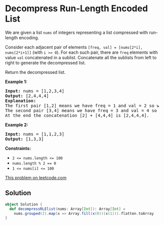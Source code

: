# Decompress Run-Length Encoded List

We are given a list `nums` of integers representing a list compressed with
run-length encoding.

Consider each adjacent pair of elements `[freq, val] = [nums[2*i],
nums[2*i+1]]` (with `i >= 0`).  For each such pair, there are `freq` elements
with value `val` concatenated in a sublist. Concatenate all the sublists from
left to right to generate the decompressed list.

Return the decompressed list.

**Example 1:**
<pre>
<strong>Input:</strong> nums = [1,2,3,4]
<strong>Output:</strong> [2,4,4,4]
<strong>Explanation:</strong>
The first pair [1,2] means we have freq = 1 and val = 2 so we generate the array [2].
The second pair [3,4] means we have freq = 3 and val = 4 so we generate [4,4,4].
At the end the concatenation [2] + [4,4,4] is [2,4,4,4].
</pre>

**Example 2:**
<pre>
<strong>Input:</strong> nums = [1,1,2,3]
<strong>Output:</strong> [1,3,3]
</pre>

**Constraints:**

* `2 <= nums.length <= 100`
* `nums.length % 2 == 0`
* `1 <= nums[i] <= 100`

[This problem on leetcode.com](https://leetcode.com/problems/decompress-run-length-encoded-list/)

## Solution

```scala
object Solution {
  def decompressRLElist(nums: Array[Int]): Array[Int] =
    nums.grouped(2).map(x => Array.fill(x(0))(x(1))).flatten.toArray
}
```
